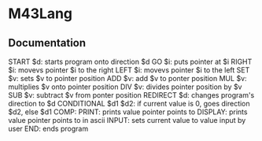 # M43Lang

## Documentation

START $d: starts program onto direction $d
GO $i: puts pointer at $i
RIGHT $i: movevs pointer $i to the right
LEFT $i: movevs pointer $i to the left
SET $v: sets $v to pointer position
ADD $v: add $v to ponter position
MUL $v: multiplies $v onto pointer position
DIV $v: divides pointer position by $v
SUB $v: subtract $v from ponter position
REDIRECT $d: changes program's direction to $d
CONDITIONAL $d1 $d2: if current value is 0, goes direction $d2, else $d1
COMP: 
PRINT: prints value pointer points to
DISPLAY: prints value pointer points to in ascii
INPUT: sets current value to value input by user
END: ends program